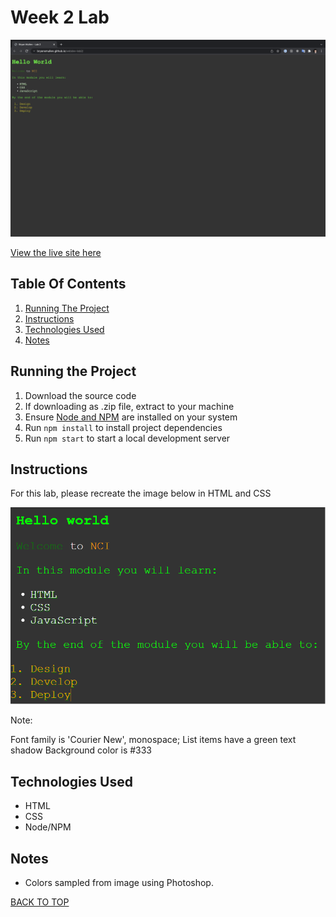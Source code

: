 # Week 2 Lab

![Finished Site](./img/finishedSite.png)

[View the live site here](https://bryansmullen.github.io/webdev-lab2/)

## Table Of Contents

1. [Running The Project](#running-the-project)
2. [Instructions](#instructions)
3. [Technologies Used](#technologies-used)
4. [Notes](#notes)

## Running the Project
1. Download the source code
2. If downloading as .zip file, extract to your machine
3. Ensure [Node and NPM](https://nodejs.org/en/) are installed on your system
4. Run `npm install` to install project dependencies
5. Run `npm start` to start a local development server

## Instructions
For this lab, please recreate the image below in HTML and CSS

![Image to recreate](./img/imageToRecreate.png)

Note:

Font family is 'Courier New', monospace;
List items have a green text shadow
Background color is #333

## Technologies Used
- HTML
- CSS
- Node/NPM

## Notes
- Colors sampled from image using Photoshop.

[BACK TO TOP](#week-2-lab)
